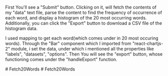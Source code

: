 

First You'll see a "Submit" button. Clicking on it, will fetch the contents of my "data" text file, parse the content to find the frequency of occurrence of each word, and display a histogram of the 20 most occurring words.
Additionally, you can click the "Export" button to download a CSV file of the histogram data.

I used mapping to get each word(which comes under in 20 most occuring words).
Through the "Bar" component which I imported from "react-chartjs-2" module, i set the data, under which i mentioned all the properties like "labels", "datasets", "options".
Then You will see the "export" button, whose functioning comes under the "handleExport" function.

#   F e t c h 2 0 W o r d s 
 
 #   F e t c h 2 0 W o r d s 
 
 
